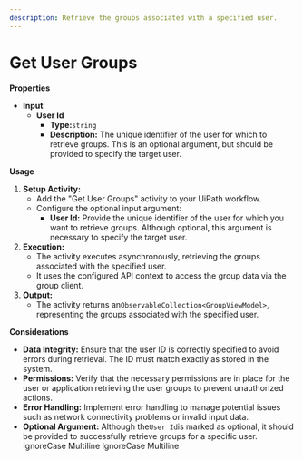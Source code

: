 ```yaml
---
description: Retrieve the groups associated with a specified user.
---
```


# Get User Groups

**Properties**

* **Input**
  * **User Id**
    * **Type:**`string`
    * **Description:** The unique identifier of the user for which to retrieve groups. This is an optional argument, but should be provided to specify the target user.

**Usage**

1. **Setup Activity:**
   * Add the "Get User Groups" activity to your UiPath workflow.
   * Configure the optional input argument:
     * **User Id:** Provide the unique identifier of the user for which you want to retrieve groups. Although optional, this argument is necessary to specify the target user.
2. **Execution:**
   * The activity executes asynchronously, retrieving the groups associated with the specified user.
   * It uses the configured API context to access the group data via the group client.
3. **Output:**
   * The activity returns an`ObservableCollection<GroupViewModel>`, representing the groups associated with the specified user.

**Considerations**

* **Data Integrity:** Ensure that the user ID is correctly specified to avoid errors during retrieval. The ID must match exactly as stored in the system.
* **Permissions:** Verify that the necessary permissions are in place for the user or application retrieving the user groups to prevent unauthorized actions.
* **Error Handling:** Implement error handling to manage potential issues such as network connectivity problems or invalid input data.
* **Optional Argument:** Although the`User Id`is marked as optional, it should be provided to successfully retrieve groups for a specific user.
 IgnoreCase Multiline IgnoreCase Multiline
